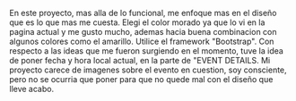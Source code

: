 En este proyecto, mas alla de lo funcional, me enfoque mas en el diseño que es lo que mas me cuesta. 
Elegi el color morado ya que lo vi en la pagina actual y me gusto mucho, ademas hacia buena combinacion con algunos colores como el amarillo. Utilice el framework "Bootstrap".
Con respecto a las ideas que me fueron surgiendo en el momento, tuve la idea de poner fecha y hora local actual,
en la parte de "EVENT DETAILS.
Mi proyecto carece de imagenes sobre el evento en cuestion, soy consciente, pero no se ocurria que poner para que no quede mal con el diseño 
que lleve acabo.
